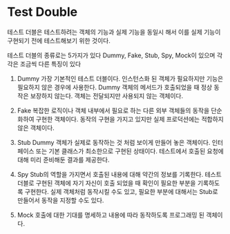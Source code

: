 
# Test Double


테스트 더블은 테스트하려는 객체의 기능과 실제 기능을 동일시 해서 이를 실제 기능이 구현되기 전에 테스트해보기 위한 것이다.

테스트 더블의 종류로는 5가지가 있다
Dummy, Fake, Stub, Spy, Mock이 있으며 각각은 조금씩 다른 특징이 있다

1. Dummy
가장 기본적인 테스트 더블이다.
인스턴스화 된 객체가 필요하지만 기능은 필요하지 않은 경우에 사용한다.
Dummy 객체의 메서드가 호출되었을 때 정상 동작은 보장하지 않는다.
객체는 전달되지만 사용되지 않는 객체이다.

2. Fake
복잡한 로직이나 객체 내부에서 필요로 하는 다른 외부 객체들의 동작을 단순화하여 구현한 객체이다.
동작의 구현을 가지고 있지만 실제 프로덕션에는 적합하지 않은 객체이다.

3. Stub
Dummy 객체가 실제로 동작하는 것 처럼 보이게 만들어 놓은 객체이다.
인터페이스 또는 기본 클래스가 최소한으로 구현된 상태이다.
테스트에서 호출된 요청에 대해 미리 준비해둔 결과를 제공한다.

4. Spy
Stub의 역할을 가지면서 호출된 내용에 대해 약간의 정보를 기록한다.
테스트 더블로 구현된 객체에 자기 자신이 호출 되었을 때 확인이 필요한 부분을 기록하도록 구현한다.
실제 객체처럼 동작시킬 수도 있고, 필요한 부분에 대해서는 Stub로 만들어서 동작을 지정할 수도 있다.

5. Mock
호출에 대한 기대를 명세하고 내용에 따라 동작하도록 프로그래밍 된 객체이다.
